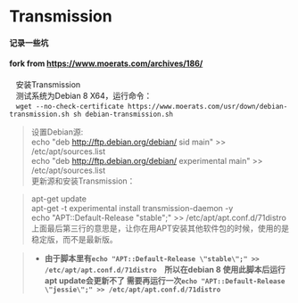 # Transmission  
#### 记录一些坑  
#### fork from https://www.moerats.com/archives/186/
    安装Transmission  
    测试系统为Debian 8 X64，运行命令：  
    `wget --no-check-certificate https://www.moerats.com/usr/down/debian-transmission.sh
sh debian-transmission.sh`
>设置Debian源:  
>echo "deb http://ftp.debian.org/debian/ sid main" >> /etc/apt/sources.list  
>echo "deb http://ftp.debian.org/debian/ experimental main" >> /etc/apt/sources.list  
>更新源和安装Transmission：  

>apt-get update  
>apt-get -t experimental install transmission-daemon -y  
>echo "APT::Default-Release \"stable\";" >> /etc/apt/apt.conf.d/71distro  
>上面最后第三行的意思是，让你在用APT安装其他软件包的时候，使用的是稳定版，而不是最新版。  

>- **由于脚本里有`echo "APT::Default-Release \"stable\";" >> /etc/apt/apt.conf.d/71distro  `所以在debian 8 使用此脚本后运行 apt update会更新不了 需要再运行一次`echo "APT::Default-Release \"jessie\";" >> /etc/apt/apt.conf.d/71distro  `**
